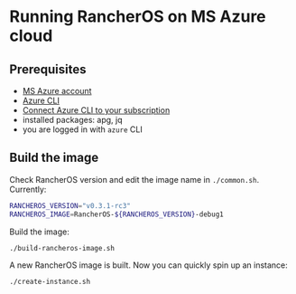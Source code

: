 # Running RancherOS on MS Azure cloud

## Prerequisites

- [MS Azure account](http://azure.microsoft.com/)
- [Azure CLI](https://github.com/Azure/azure-xplat-cli)
- [Connect Azure CLI to your subscription](http://azure.microsoft.com/en-us/documentation/articles/xplat-cli/#configure)
- installed packages: apg, jq
- you are logged in with `azure` CLI


## Build the image

Check RancherOS version and edit the image name in `./common.sh`. Currently: 

```bash
RANCHEROS_VERSION="v0.3.1-rc3"
RANCHEROS_IMAGE=RancherOS-${RANCHEROS_VERSION}-debug1
```

Build the image:

```bash
./build-rancheros-image.sh
```

A new RancherOS image is built. Now you can quickly spin up an instance: 

```bash
./create-instance.sh
```
